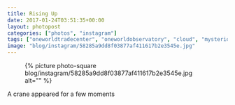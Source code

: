 ```yaml
---
title: Rising Up
date: 2017-01-24T03:51:35+00:00
layout: photopost
categories: ["photos", "instagram"]
tags: ["oneworldtradecenter", "oneworldobservatory", "cloud", "mysterious", "newyork", "nyc"]
image: "blog/instagram/58285a9dd8f03877af411617b2e3545e.jpg"
---
```


<figure class="photo photo--square">
  {% picture photo-square blog/instagram/58285a9dd8f03877af411617b2e3545e.jpg alt="" %}
</figure>

A crane appeared for a few moments
